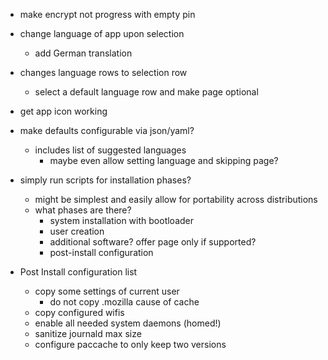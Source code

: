 
* make encrypt not progress with empty pin

* change language of app upon selection
    * add German translation

* changes language rows to selection row
    * select a default language row and make page optional

* get app icon working

* make defaults configurable via json/yaml?
    * includes list of suggested languages
        * maybe even allow setting language and skipping page?

* simply run scripts for installation phases?
    * might be simplest and easily allow for portability across distributions
    * what phases are there?
        * system installation with bootloader
        * user creation
        * additional software? offer page only if supported?
        * post-install configuration

* Post Install configuration list
    * copy some settings of current user
        * do not copy .mozilla cause of cache
    * copy configured wifis
    * enable all needed system daemons (homed!)
    * sanitize journald max size
    * configure paccache to only keep two versions
